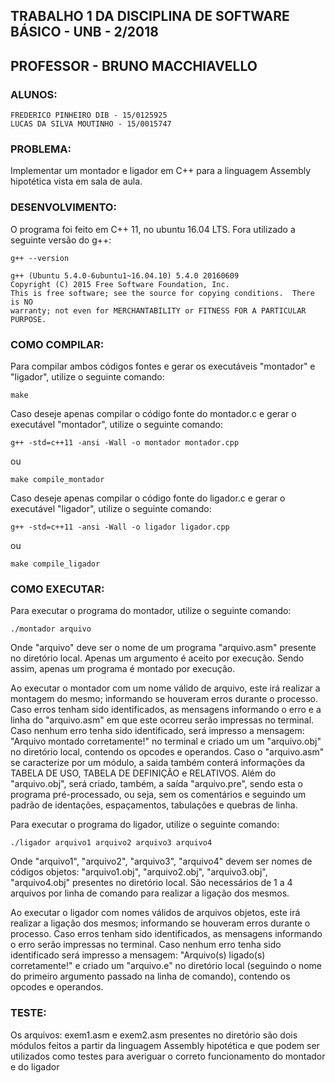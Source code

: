 ## TRABALHO 1 DA DISCIPLINA DE SOFTWARE BÁSICO - UNB - 2/2018
## PROFESSOR - BRUNO MACCHIAVELLO

### ALUNOS:
```
FREDERICO PINHEIRO DIB - 15/0125925
LUCAS DA SILVA MOUTINHO - 15/0015747
```

### PROBLEMA:
Implementar um montador e ligador em C++ para a linguagem Assembly hipotética vista em sala de aula.

### DESENVOLVIMENTO:
O programa foi feito em C++ 11, no ubuntu 16.04 LTS. Fora utilizado a seguinte versão do g++:

```
g++ --version
```

```
g++ (Ubuntu 5.4.0-6ubuntu1~16.04.10) 5.4.0 20160609
Copyright (C) 2015 Free Software Foundation, Inc.
This is free software; see the source for copying conditions.  There is NO
warranty; not even for MERCHANTABILITY or FITNESS FOR A PARTICULAR PURPOSE.
```

### COMO COMPILAR:
Para compilar ambos códigos fontes e gerar os executáveis "montador" e "ligador", utilize o seguinte comando:

```
make
```

Caso deseje apenas compilar o código fonte do montador.c e gerar o executável "montador", utilize o seguinte comando:

```
g++ -std=c++11 -ansi -Wall -o montador montador.cpp
```

ou

```
make compile_montador
```

Caso deseje apenas compilar o código fonte do ligador.c e gerar o executável "ligador", utilize o seguinte comando:

```
g++ -std=c++11 -ansi -Wall -o ligador ligador.cpp
```

ou

```
make compile_ligador
```

### COMO EXECUTAR:
Para executar o programa do montador, utilize o seguinte comando:

```
./montador arquivo
```

Onde "arquivo" deve ser o nome de um programa "arquivo.asm" presente no diretório local. Apenas um argumento é aceito por execução. Sendo assim, apenas um programa é montado por execução.

Ao executar o montador com um nome válido de arquivo, este irá realizar a montagem do mesmo; informando se houveram erros durante o processo. Caso erros tenham sido identificados, as mensagens informando o erro e a linha do "arquivo.asm" em que este ocorreu serão impressas no terminal. Caso nenhum erro tenha sido identificado, será impresso a mensagem: "Arquivo montado corretamente!" no terminal e criado um um "arquivo.obj" no diretório local, contendo os opcodes e operandos. Caso o "arquivo.asm" se caracterize por um módulo, a saida também conterá informações da TABELA DE USO, TABELA DE DEFINIÇÃO e RELATIVOS. Além do "arquivo.obj", será criado, também, a saída "arquivo.pre", sendo esta o programa pré-processado, ou seja, sem os comentários e seguindo um padrão de identações, espaçamentos, tabulações e quebras de linha.

Para executar o programa do ligador, utilize o seguinte comando:

```
./ligador arquivo1 arquivo2 arquivo3 arquivo4
```

Onde "arquivo1", "arquivo2", "arquivo3", "arquivo4" devem ser nomes de códigos objetos: "arquivo1.obj", "arquivo2.obj", "arquivo3.obj", "arquivo4.obj" presentes no diretório local. São necessários de 1 a 4 arquivos por linha de comando para realizar a ligação dos mesmos. 

Ao executar o ligador com nomes válidos de arquivos objetos, este irá realizar a ligação dos mesmos; informando se houveram erros durante o processo. Caso erros tenham sido identificados, as mensagens informando o erro serão impressas no terminal. Caso nenhum erro tenha sido identificado será impresso a mensagem: "Arquivo(s) ligado(s) corretamente!" e criado um "arquivo.e" no diretório local (seguindo o nome do primeiro argumento passado na linha de comando), contendo os opcodes e operandos.

### TESTE:

Os arquivos: exem1.asm e exem2.asm presentes no diretório são dois módulos feitos a partir da linguagem Assembly hipotética e que podem ser utilizados como testes para averiguar o correto funcionamento do montador e do ligador